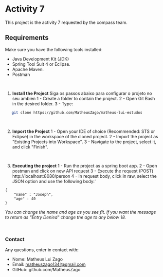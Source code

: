 # Activity 7

This project is the activity 7 requested by the compass team. 
 <br>

## Requirements
Make sure you have the following tools installed:
- Java Development Kit (JDK) 
- Spring Tool Suit 4 or Eclipse.
- Apache Maven.
- Postman
 <br>

1. **Install the Project**
Siga os passos abaixo para configurar o projeto no seu ambien
1 - Create a folder to contain the project.
2 - Open Git Bash in the desired folder.
3 - Type:

```bash
   git clone https://github.com/MatheusZago/matheus-lui-estudos
 ```
  <br>
 
2. **Import the Project**
1 - Open your IDE of choice (Recommended: STS or Eclipse) in the workspace of the cloned project.
2 - Import the project as "Existing Projects into Workspace".
3 - Navigate to the project, select it, and click "Finish".  

 <br>


3. **Executing the project**
1 - Run the project as a spring boot app.
2 - Open postman and click on new API request
3 - Execute the request (POST) http://localhost:8080/person
4 - In request body, click in raw, select the JSON option and use the following body:'

```
{
    "name" : "Joseph",
    "age" : 40
}
````

<i>You can change the name and age as you see fit. </i>
<i>If you want the message to return as "Entry Denied" change the age to any below 18. </i>

 <br>
 

### Contact
Any questions, enter in contact with: 
* Nome: Matheus Lui Zago
* Email: matheuszago134l@gmail.com
* GitHub: github.com/MatheusZago
